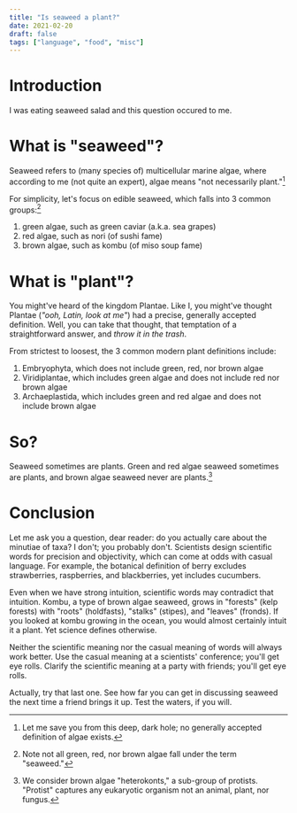 ```yaml
---
title: "Is seaweed a plant?"
date: 2021-02-20
draft: false
tags: ["language", "food", "misc"]
---
```

# Introduction
I was eating seaweed salad and this question occured to me.
# What is "seaweed"?
Seaweed refers to (many species of) multicellular marine algae, where according to me (not quite an expert), algae means "not necessarily plant."[^1] 
[^1]: Let me save you from this deep, dark hole; no generally accepted definition of algae exists.

For simplicity, let's focus on edible seaweed, which falls into 3 common groups:[^2]
1. green algae, such as green caviar (a.k.a. sea grapes)
2. red algae, such as nori (of sushi fame)
3. brown algae, such as kombu (of miso soup fame)
[^2]: Note not all green, red, nor brown algae fall under the term "seaweed."
# What is "plant"?
You might've heard of the kingdom Plantae. Like I, you might've thought Plantae (_"ooh, Latin, look at me"_) had a precise, generally accepted definition. Well, you can take that thought, that temptation of a straightforward answer, and _throw it in the trash_.

From strictest to loosest, the 3 common modern plant definitions include:
1. Embryophyta, which does not include green, red, nor brown algae
2. Viridiplantae, which includes green algae and does not include red nor brown algae
3. Archaeplastida, which includes green and red algae and does not include brown algae
# So?
Seaweed sometimes are plants. Green and red algae seaweed sometimes are plants, and brown algae seaweed never are plants.[^3]
[^3]: We consider brown algae "heterokonts," a sub-group of protists. "Protist" captures any eukaryotic organism not an animal, plant, nor fungus.
# Conclusion
Let me ask you a question, dear reader: do you actually care about the minutiae of taxa? I don't; you probably don't. Scientists design scientific words for precision and objectivity, which can come at odds with casual language. For example, the botanical definition of berry excludes strawberries, raspberries, and blackberries, yet includes cucumbers.

Even when we have strong intuition, scientific words may contradict that intuition. Kombu, a type of brown algae seaweed, grows in "forests" (kelp forests) with "roots" (holdfasts), "stalks" (stipes), and "leaves" (fronds). If you looked at kombu growing in the ocean, you would almost certainly intuit it a plant. Yet science defines otherwise.

Neither the scientific meaning nor the casual meaning of words will always work better. Use the casual meaning at a scientists' conference; you'll get eye rolls. Clarify the scientific meaning at a party with friends; you'll get eye rolls.

Actually, try that last one. See how far you can get in discussing seaweed the next time a friend brings it up. Test the waters, if you will.
